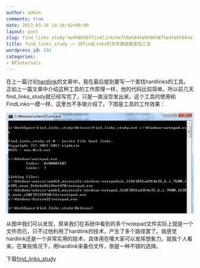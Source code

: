```yaml
---
author: admin
comments: true
date: 2013-03-16 14:34:42+00:00
layout: post
slug: find_links_study-%e4%bb%bffindlinks%e7%9a%84%e6%96%87%e4%bb%b6%e7%a1%ac%e9%93%be%e6%8e%a5%e6%9f%a5%e6%89%be%e5%b7%a5%e5%85%b7
title: find_links_study —— 仿FindLinks的文件硬链接查找工具
wordpress_id: 191
categories:
- NTInternals
---
```


在上一篇讨论[hardlink](http://0cch.net/wordpress/?p=179)的文章中，我在最后提到要写一个查找hardlinks的工具。正如上一篇文章中介绍这种工具的工作原理一样，他的代码比较简单。所以前几天find_links_study就已经写完了，只是一直没空发出来。这个工具的使用和FindLinks一模一样，这里也不多做介绍了。下图是工具的工作效果：

[![20130316214417](/uploads/2013/03/20130316214417.png)](/uploads/2013/03/20130316214417.png)



从图中我们可以发现，原来我们在系统中看到的多个notepad文件实际上就是一个文件而已，只不过他利用了hardlink的技术，产生了多个路径罢了。我感觉hardlink还是一个非常实用的技术，具体用在哪大家可以发挥想象力。就我个人看来，在某些情况下，用hardlink来备份文件，倒是一种不错的选择。

下载[find_links_study](/uploads/2013/03/find_links_study.zip)
